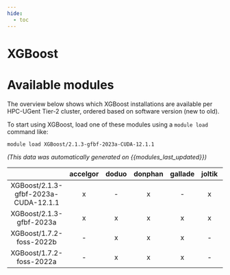 ```yaml
---
hide:
  - toc
---
```


XGBoost
=======

# Available modules


The overview below shows which XGBoost installations are available per HPC-UGent Tier-2 cluster, ordered based on software version (new to old).

To start using XGBoost, load one of these modules using a `module load` command like:

```shell
module load XGBoost/2.1.3-gfbf-2023a-CUDA-12.1.1
```

*(This data was automatically generated on {{modules_last_updated}})*  

| |accelgor|doduo|donphan|gallade|joltik|shinx|skitty|
| :---: | :---: | :---: | :---: | :---: | :---: | :---: | :---: |
|XGBoost/2.1.3-gfbf-2023a-CUDA-12.1.1|x|-|x|-|x|-|-|
|XGBoost/2.1.3-gfbf-2023a|x|x|x|x|x|x|x|
|XGBoost/1.7.2-foss-2022b|-|x|x|x|-|-|-|
|XGBoost/1.7.2-foss-2022a|-|x|x|x|-|-|-|

